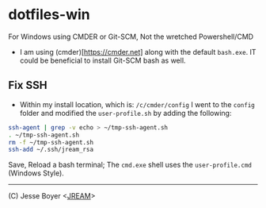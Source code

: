 # dotfiles-win
For Windows using CMDER or Git-SCM, Not the wretched Powershell/CMD 

- I am using (cmder)[https://cmder.net] along with the default `bash.exe`. IT
	could be beneficial to install Git-SCM bash as well.

## Fix SSH
- Within my install location, which is: `/c/cmder/config` I went to the `config`
	folder and modified the `user-profile.sh` by adding the following:

```sh
ssh-agent | grep -v echo > ~/tmp-ssh-agent.sh
. ~/tmp-ssh-agent.sh
rm -f ~/tmp-ssh-agent.sh
ssh-add ~/.ssh/jream_rsa
```

Save, Reload a bash terminal; The `cmd.exe` shell uses the `user-profile.cmd` (Windows Style).


---

(C) Jesse Boyer <[JREAM](https://jream.com)>
